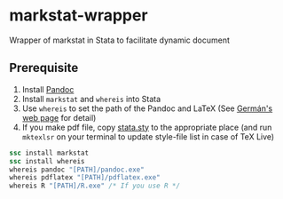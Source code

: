 # markstat-wrapper
Wrapper of markstat in Stata to facilitate dynamic document

## Prerequisite

1. Install [Pandoc](https://github.com/jgm/pandoc)
2. Install `markstat` and `whereis` into Stata
3. Use `whereis` to set the path of the Pandoc and LaTeX (See [Germán's web page](https://data.princeton.edu/stata/markdown/gettingStarted) for detail)
4. If you make pdf file, copy [stata.sty](https://github.com/Takahiro-Toriyabe/markstat-wrapper/blob/master/docs/stata.sty) to the appropriate place (and run `mktexlsr` on your terminal to update style-file list in case of TeX Live)

```Stata
ssc install markstat
ssc install whereis
whereis pandoc "[PATH]/pandoc.exe"
whereis pdflatex "[PATH]/pdflatex.exe"
whereis R "[PATH]/R.exe" /* If you use R */
```
